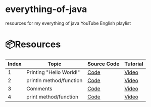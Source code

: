 # everything-of-java

resources for my everything of java YouTube English playlist

# 📦Resources

| Index | Topic                   | Source Code                                 | Tutorial                              |
| ----- | ----------------------- | ------------------------------------------- | ------------------------------------- |
| 1     | Printing "Hello World!" | [Code](./Hello_World/Main.java)             | [Video](https://youtu.be/U__ljdoYDYY) |
| 2     | println method/function | [Code](./Print_Statement_println/Main.java) | [Video](https://youtu.be/_jfnI7yyaPo) |
| 3     | Comments                | [Code](./Comments/Main.java)                | [Video](https://youtu.be/ki1oVqJTgyA) |
| 4     | print method/function   | [Code](./Print_Statement_print/Main.java)   | [Video]()                             |
